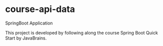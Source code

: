 # course-api-data
SpringBoot Application

This project is developed by following along the course Spring Boot Quick Start by JavaBrains.